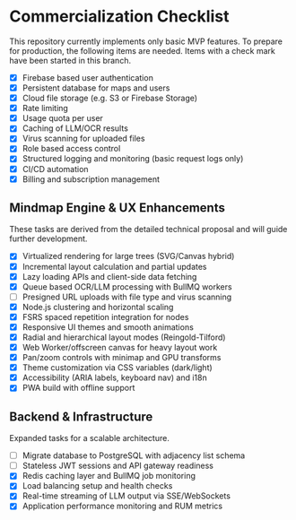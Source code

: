 # Commercialization Checklist

This repository currently implements only basic MVP features. To prepare for production, the following items are needed. Items with a check mark have been started in this branch.

- [x] Firebase based user authentication
- [x] Persistent database for maps and users
- [x] Cloud file storage (e.g. S3 or Firebase Storage)
- [x] Rate limiting
- [x] Usage quota per user
- [x] Caching of LLM/OCR results
- [x] Virus scanning for uploaded files
- [x] Role based access control
- [x] Structured logging and monitoring (basic request logs only)
- [x] CI/CD automation
- [x] Billing and subscription management

## Mindmap Engine & UX Enhancements
These tasks are derived from the detailed technical proposal and will guide further development.

- [x] Virtualized rendering for large trees (SVG/Canvas hybrid)
 - [x] Incremental layout calculation and partial updates
- [x] Lazy loading APIs and client-side data fetching
 - [x] Queue based OCR/LLM processing with BullMQ workers
- [ ] Presigned URL uploads with file type and virus scanning
- [x] Node.js clustering and horizontal scaling
- [x] FSRS spaced repetition integration for nodes
- [x] Responsive UI themes and smooth animations
- [x] Radial and hierarchical layout modes (Reingold-Tilford)
- [x] Web Worker/offscreen canvas for heavy layout work
- [x] Pan/zoom controls with minimap and GPU transforms
- [x] Theme customization via CSS variables (dark/light)
- [x] Accessibility (ARIA labels, keyboard nav) and i18n
- [x] PWA build with offline support

## Backend & Infrastructure
Expanded tasks for a scalable architecture.

- [ ] Migrate database to PostgreSQL with adjacency list schema
- [ ] Stateless JWT sessions and API gateway readiness
 - [x] Redis caching layer and BullMQ job monitoring
- [x] Load balancing setup and health checks
- [x] Real-time streaming of LLM output via SSE/WebSockets
- [x] Application performance monitoring and RUM metrics
